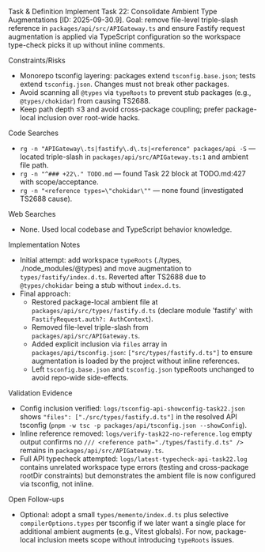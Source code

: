 Task & Definition
Implement Task 22: Consolidate Ambient Type Augmentations [ID: 2025-09-30.9]. Goal: remove file-level triple-slash reference in `packages/api/src/APIGateway.ts` and ensure Fastify request augmentation is applied via TypeScript configuration so the workspace type-check picks it up without inline comments.

Constraints/Risks
- Monorepo tsconfig layering: packages extend `tsconfig.base.json`; tests extend `tsconfig.json`. Changes must not break other packages.
- Avoid scanning all `@types` via `typeRoots` to prevent stub packages (e.g., `@types/chokidar`) from causing TS2688.
- Keep path depth ≤3 and avoid cross-package coupling; prefer package-local inclusion over root-wide hacks.

Code Searches
- `rg -n "APIGateway\.ts|fastify\.d\.ts|<reference" packages/api -S` — located triple-slash in `packages/api/src/APIGateway.ts:1` and ambient file path.
- `rg -n "^### +22\." TODO.md` — found Task 22 block at TODO.md:427 with scope/acceptance.
- `rg -n "<reference types=\"chokidar\""` — none found (investigated TS2688 cause).

Web Searches
- None. Used local codebase and TypeScript behavior knowledge.

Implementation Notes
- Initial attempt: add workspace `typeRoots` (./types, ./node_modules/@types) and move augmentation to `types/fastify/index.d.ts`. Reverted after TS2688 due to `@types/chokidar` being a stub without `index.d.ts`.
- Final approach:
  - Restored package-local ambient file at `packages/api/src/types/fastify.d.ts` (declare module 'fastify' with `FastifyRequest.auth?: AuthContext`).
  - Removed file-level triple-slash from `packages/api/src/APIGateway.ts`.
  - Added explicit inclusion via `files` array in `packages/api/tsconfig.json`: `["src/types/fastify.d.ts"]` to ensure augmentation is loaded by the project without inline references.
  - Left `tsconfig.base.json` and `tsconfig.json` typeRoots unchanged to avoid repo-wide side-effects.

Validation Evidence
- Config inclusion verified: `logs/tsconfig-api-showconfig-task22.json` shows `"files": ["./src/types/fastify.d.ts"]` in the resolved API tsconfig (`pnpm -w tsc -p packages/api/tsconfig.json --showConfig`).
- Inline reference removed: `logs/verify-task22-no-reference.log` empty output confirms no `/// <reference path="./types/fastify.d.ts" />` remains in `packages/api/src/APIGateway.ts`.
- Full API typecheck attempted: `logs/latest-typecheck-api-task22.log` contains unrelated workspace type errors (testing and cross-package rootDir constraints) but demonstrates the ambient file is now configured via tsconfig, not inline.

Open Follow-ups
- Optional: adopt a small `types/memento/index.d.ts` plus selective `compilerOptions.types` per tsconfig if we later want a single place for additional ambient augments (e.g., Vitest globals). For now, package-local inclusion meets scope without introducing `typeRoots` issues.
